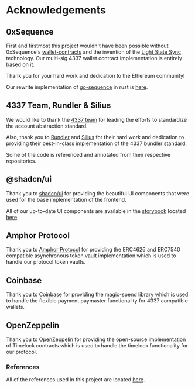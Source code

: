 # Acknowledgements

## 0xSequence

First and firstmost this project wouldn't have been possible without 0xSequence's [wallet-contracts](https://github.com/0xsequence/wallet-contracts) and the invention of the [Light State Sync](https://sequence.xyz/blog/sequence-wallet-light-state-sync-full-merkle-wallets) technology. Our multi-sig 4337 wallet contract implementation is entirely based on it.

Thank you for your hard work and dedication to the Ethereum community!

Our rewrite implementation of [go-sequence](https://github.com/0xsequence/go-sequence) in rust is [here](./crates/sequence/).

## 4337 Team, Rundler & Silius

We would like to thank the [4337 team](https://github.com/eth-infinitism/account-abstraction) for leading the efforts to standardize the account abstraction standard.

Also, thank you to [Rundler](https://github.com/alchemyplatform/rundler) and [Silius](https://github.com/silius-rs/silius) for their hard work and dedication to providing their best-in-class implementation of the 4337 bundler standard.

Some of the code is referenced and annotated from their respective repositories.

## @shadcn/ui

Thank you to [shadcn/ui](https://ui.shadcn.com/) for providing the beautiful UI components that were used for the base implementation of the frontend.

All of our up-to-date UI components are available in the [storybook](https://storybook.light.so) located [here](./packages/ui/).

## Amphor Protocol

Thank you to [Amphor Protocol](https://github.com/amphor-protocol) for providing the ERC4626 and ERC7540 compatible asynchronous token vault implementation which is used to handle our protocol token vaults.

## Coinbase

Thank you to [Coinbase](https://github.com/coinbase/magic-spend) for providing the magic-spend library which is used to handle the flexible payment paymaster functionality for 4337 compatible wallets.

## OpenZeppelin

Thank you to [OpenZeppelin](https://github.com/OpenZeppelin/openzeppelin-contracts) for providing the open-source implementation of Timelock contracts which is used to handle the timelock functionality for our protocol.

### References

All of the references used in this project are located [here](./REFERENCES.md).
